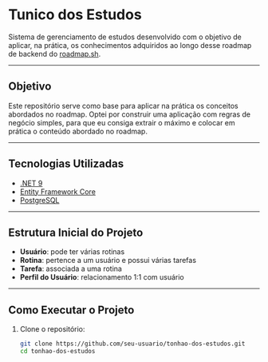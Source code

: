 # Tunico dos Estudos

Sistema de gerenciamento de estudos desenvolvido com o objetivo de aplicar, na prática, os conhecimentos adquiridos ao longo desse roadmap de backend do [roadmap.sh](https://roadmap.sh/backend).

---

## Objetivo

Este repositório serve como base para aplicar na prática os conceitos abordados no roadmap. Optei por construir uma aplicação com regras de negócio simples, para que eu consiga extrair o máximo e colocar em prática o conteúdo abordado no roadmap.


---

## Tecnologias Utilizadas

- [.NET 9](https://dotnet.microsoft.com/en-us/)
- [Entity Framework Core](https://learn.microsoft.com/ef/core/)
- [PostgreSQL](https://www.postgresql.org/)

---

## Estrutura Inicial do Projeto

- **Usuário**: pode ter várias rotinas
- **Rotina**: pertence a um usuário e possui várias tarefas
- **Tarefa**: associada a uma rotina
- **Perfil do Usuário**: relacionamento 1:1 com usuário
  
---

## Como Executar o Projeto

1. Clone o repositório:
   ```bash
   git clone https://github.com/seu-usuario/tonhao-dos-estudos.git
   cd tonhao-dos-estudos
